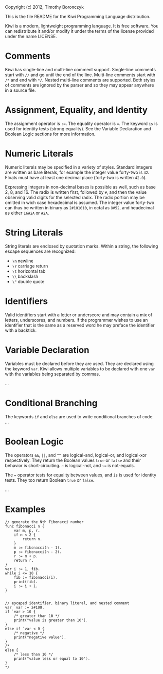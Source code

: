 Copyright (c) 2012, Timothy Boronczyk

This is the file README for the Kiwi Programming Language distribution.

Kiwi is a modern, lightweight programming language. It is free software. You
can redistribute it and/or modify it under the terms of the license provided
under the name LICENSE.

Comments
========
Kiwi has single-line and multi-line comment support. Single-line comments start 
with `//` and go until the end of the line. Multi-line comments start with `/*`
and end with `*/`. Nested multi-line comments are supported. Both styles of
comments are ignored by the parser and so they may appear anywhere in a source
file.

Assignment, Equality, and Identity
==================================
The assignment operator is `:=`. The equality operator is `=`.  The  keyword
`is` is used for identity tests (strong equality). See the Variable Declaration
and Boolean Logic sections for more information.

Numeric Literals
================
Numeric literals may be specified in a variety of styles. Standard integers are 
written as bare literals, for example the integer value forty-two is `42`.
Floats must have at least one decimal place (forty-two is written `42.0`).

Expressing integers in non-decimal bases is possible as well, such as base 2,
8, and 16. The radix is written first, followed by `#`, and then the value
observing valid digits for the selected radix. The radix portion may be omitted
in wich case hexadecimal is assumed. The integer value forty-two can thus be
written in binary as `2#101010`, in octal as `8#52`, and headecimal as either
`16#2A` or `#2A`.

String Literals
===============
String literals are enclosed by quotation marks. Within a string, the following
escape sequences are recognized:

 - `\n`          newline
 - `\r`          carriage return
 - `\t`          horizontal tab
 - `\\`          backslash
 - `\"`          double quote


Identifiers
===========
Valid identifiers start with a letter or underscore and may contain a mix of
letters, underscores, and numbers. If the programmer wishes to use an identifier
that is the same as a reserved word he may preface the identifier with a
backtick.

Variable Declaration
====================
Variables must be declared before they are used. They are declared using the
keyword `var`. Kiwi allows multiple variables to be declared with one `var` with
the variables being separated by commas.

...

Conditional Branching
=====================
The keywords `if` and `else` are used to write conditional branches of code. 
...

Boolean Logic
=============
The operators `&&`, `||`, and `^^` are logical-and, logical-or, and logical-xor
respectively. They return the Boolean values `true` or `false` and their behavior
is short-circuiting. `~` is logical-not, and `~=` is not-equals.

The `=` operator tests for equality between values, and `is` is used for
identity tests. They too return Boolean `true` or `false`.

...

Examples
========
    // generate the Nth Fibonacci number 
    func fibonacci n { 
        var m, p, r.
        if n < 2 { 
            return n.
        } 
        m := fibonacci(n - 1).
        p := fibonacci(n - 2).
        r := m + p.
        return r.
    }
    var i := 1, fib.
    while i <= 10 { 
        fib := fibonacci(i).
        print(fib).
        i := i + 1.
    }


    // escaped identifier, binary literal, and nested comment
    var `var := 2#100.
    if `var > 10 {
        /* greater than 10 */
        print("value is greater than 10").
    }
    else if `var < 0 {
        /* negative */
        print("negative value").
    }
    /*
    else {
        /* less than 10 */
        print("value less or equal to 10").
    }
    */
